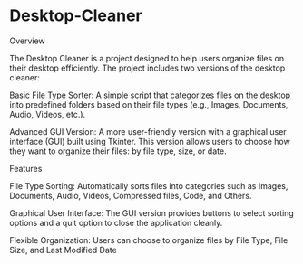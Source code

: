 # Desktop-Cleaner

Overview

The Desktop Cleaner is a project designed to help users organize files on their desktop efficiently. The project includes two versions of the desktop cleaner:

Basic File Type Sorter: A simple script that categorizes files on the desktop into predefined folders based on their file types (e.g., Images, Documents, Audio, Videos, etc.).

Advanced GUI Version: A more user-friendly version with a graphical user interface (GUI) built using Tkinter. This version allows users to choose how they want to organize their files: by file type, size, or date.


Features

File Type Sorting: Automatically sorts files into categories such as Images, Documents, Audio, Videos, Compressed files, Code, and Others.

Graphical User Interface: The GUI version provides buttons to select sorting options and a quit option to close the application cleanly.

Flexible Organization: Users can choose to organize files by File Type, File Size, and Last Modified Date

